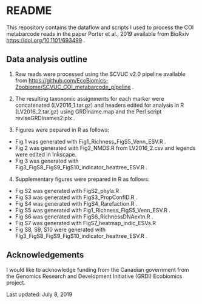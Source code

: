 # README

This repository contains the dataflow and scripts I used to process the COI metabarcode reads in the paper Porter et al., 2019 available from BioRxiv https://doi.org/10.1101/693499 .

## Data analysis outline

1. Raw reads were processed using the SCVUC v2.0 pipeline available from https://github.com/EcoBiomics-Zoobiome/SCVUC_COI_metabarcode_pipeline . 

2. The resulting taxonomic assignments for each marker were concatenated (LV2016_1.tar.gz) and headers edited for analysis in R (LV2016_2.tar.gz) using GRDIname.map and the Perl script reviseGRDInames2.plx .  

3. Figures were pepared in R as follows:
  * Fig 1 was generated with Fig1_Richness_FigS5_Venn_ESV.R . 
  * Fig 2 was generated with Fig2_NMDS.R from LV2016_2.csv and legends were edited in Inkscape.
  * Fig 3 was generated with Fig3_FigS8_FigS9_FigS10_indicator_heattree_ESV.R .  
  
4. Supplementary figures were prepared in R as follows:
  * Fig S2 was generated with FigS2_phyla.R . 
  * Fig S3 was generated with FigS3_PropConfID.R . 
  * Fig S4 was generated with FigS4_Rarefaction.R . 
  * Fig S5 was generated with Fig1_Richness_FigS5_Venn_ESV.R . 
  * Fig S6 was generated with FigS6_RichnessDNAextn.R .
  * Fig S7 was generated with FigS7_heatmap_indic_ESVs.R
  * Fig S8, S9, S10 were generated with Fig3_FigS8_FigS9_FigS10_indicator_heattree_ESV.R .

## Acknowledgements

I would like to acknowledge funding from the Canadian government from the Genomics Research and Development Initiative (GRDI) Ecobiomics project.

Last updated: July 8, 2019
